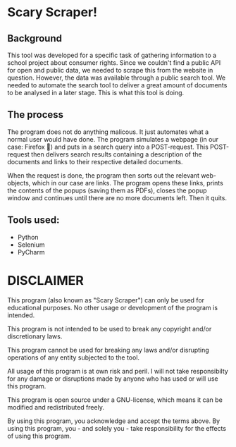 # Scary Scraper!


## Background
This tool was developed for a specific task of gathering information to a school project about consumer rights.
Since we couldn't find a public API for open and public data, we needed to scrape this from the website in question.
However, the data was available through a public search tool. We needed to automate the search tool
to deliver a great amount of documents to be analysed in a later stage.
This is what this tool is doing.

## The process
The program does not do anything malicous. It just automates what a normal user would have done.
The program simulates a webpage (in our case: Firefox 🧡) and puts in a search query into
a POST-request. This POST-request then delivers search results containing a description of the documents
and links to their respective detailed documents.

When the request is done, the program then sorts out the relevant web-objects, which in our case are links.
The program opens these links, prints the contents of the popups (saving them as PDFs),
closes the popup window and continues until there are no more documents left. Then it quits.

## Tools used:

* Python
* Selenium
* PyCharm


# DISCLAIMER

This program (also known as "Scary Scraper") can only be used for educational purposes. No other usage or development of the program is intended.

This program is not intended to be used to break any copyright and/or discretionary laws.

This program cannot be used for breaking any laws and/or disrupting operations of any entity subjected to the tool.

All usage of this program is at own risk and peril. I will not take responsibilty for any damage or disruptions made by anyone who has used or will use this program.

This program is open source under a GNU-license, which means it can be modified and redistributed freely.

By using this program, you acknowledge and accept the terms above. By using this program, you - and solely you - take responsibility for the effects of using this program.
